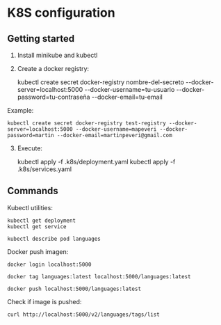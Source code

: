 K8S configuration
=================

Getting started
---------------

1. Install minikube and kubectl

2. Create a docker registry:

    kubectl create secret docker-registry nombre-del-secreto --docker-server=localhost:5000 --docker-username=tu-usuario --docker-password=tu-contraseña --docker-email=tu-email

  Example:

    kubectl create secret docker-registry test-registry --docker-server=localhost:5000 --docker-username=mapeveri --docker-password=martin --docker-email=martinpeveri@gmail.com

3. Execute:

    kubectl apply -f .k8s/deployment.yaml
    kubectl apply -f .k8s/services.yaml


Commands
--------

Kubectl utilities:

    kubectl get deployment
    kubectl get service

    kubectl describe pod languages

Docker push imagen:

    docker login localhost:5000

    docker tag languages:latest localhost:5000/languages:latest

    docker push localhost:5000/languages:latest

Check if image is pushed:

    curl http://localhost:5000/v2/languages/tags/list
